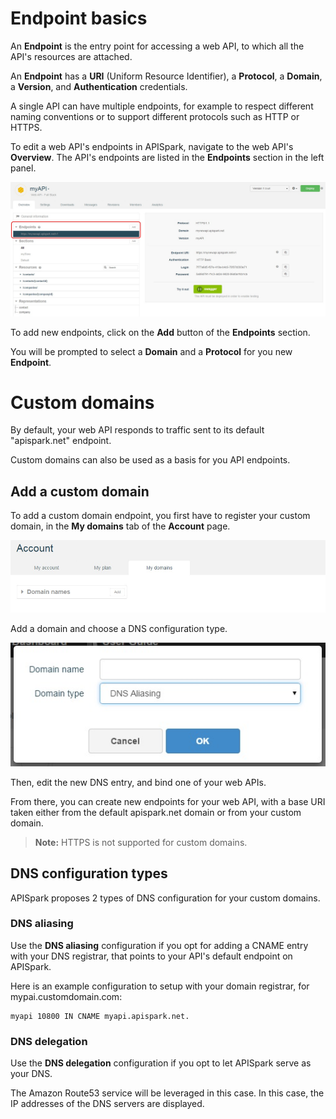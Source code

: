 
# Endpoint basics

An **Endpoint** is the entry point for accessing a web API, to which all the API's resources are attached.

An **Endpoint** has a **URI** (Uniform Resource Identifier), a **Protocol**, a **Domain**, a **Version**, and **Authentication** credentials.

A single API can have multiple endpoints, for example to respect different naming conventions or to support different protocols such as HTTP or HTTPS.

To edit a web API's endpoints in APISpark, navigate to the web API's **Overview**. The API's endpoints are listed in the **Endpoints** section in the left panel.

![Endpoints section](images/endpoints-section.jpg "Endpoints section")

To add new endpoints, click on the **Add** button of the **Endpoints** section.

You will be prompted to select a **Domain** and a **Protocol** for you new **Endpoint**.

# <a name="custom-domains"></a>Custom domains

By default, your web API responds to traffic sent to its default "apispark.net" endpoint.

Custom domains can also be used as a basis for you API endpoints.

## Add a custom domain

To add a custom domain endpoint, you first have to register your custom domain, in the **My domains** tab of the **Account** page.

![My domains tab](images/my-domains-tab.jpg "My domains tab")

Add a domain and choose a DNS configuration type.

![Add domain name](images/add-domain-name.jpg "Add domain name")

Then, edit the new DNS entry, and bind one of your web APIs.

From there, you can create new endpoints for your web API, with a base URI taken either from the default apispark.net domain or from your custom domain.

>**Note:** HTTPS is not supported for custom domains.

## DNS configuration types

APISpark proposes 2 types of DNS configuration for your custom domains.

### DNS aliasing

Use the **DNS aliasing** configuration if you opt for adding a CNAME entry with your DNS registrar, that points to your API's default endpoint on APISpark.

Here is an example configuration to setup with your domain registrar, for mypai.customdomain.com:

```
myapi 10800 IN CNAME myapi.apispark.net.
```

### DNS delegation

Use the **DNS delegation** configuration if you opt to let APISpark serve as your DNS.

The Amazon Route53 service will be leveraged in this case. In this case, the IP addresses of the DNS servers are displayed.
